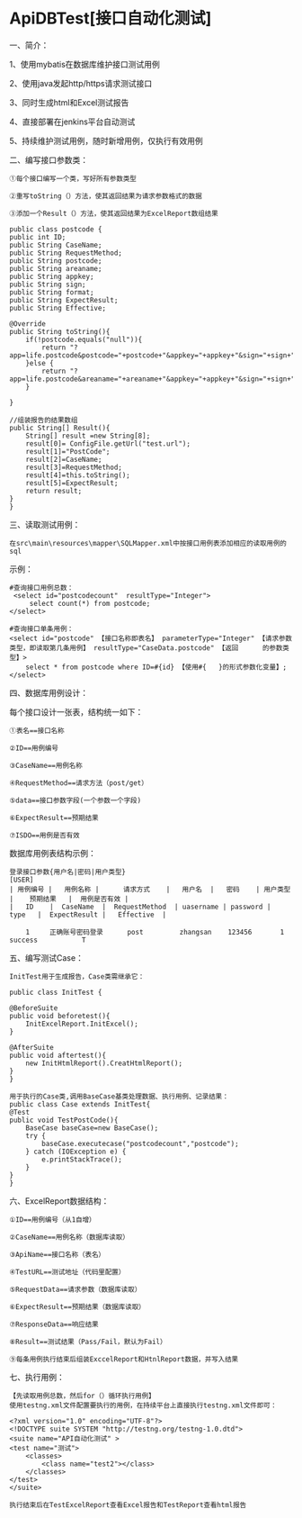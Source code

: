 # ApiDBTest[接口自动化测试]
一、简介：

1、使用mybatis在数据库维护接口测试用例

2、使用java发起http/https请求测试接口

3、同时生成html和Excel测试报告

4、直接部署在jenkins平台自动测试

5、持续维护测试用例，随时新增用例，仅执行有效用例

二、编写接口参数类：

    ①每个接口编写一个类，写好所有参数类型
    
    ②重写toString（）方法，使其返回结果为请求参数格式的数据
    
    ③添加一个Result（）方法，使其返回结果为ExcelReport数组结果
    
    public class postcode {
    public int ID;
    public String CaseName;
    public String RequestMethod;
    public String postcode;
    public String areaname;
    public String appkey;
    public String sign;
    public String format;
    public String ExpectResult;
    public String Effective;

    @Override
    public String toString(){
        if(!postcode.equals("null")){
            return "?app=life.postcode&postcode="+postcode+"&appkey="+appkey+"&sign="+sign+"&format="+format;
        }else {
            return "?app=life.postcode&areaname="+areaname+"&appkey="+appkey+"&sign="+sign+"&format="+format;
        }

    }

    //组装报告的结果数组
    public String[] Result(){
        String[] result =new String[8];
        result[0]= ConfigFile.getUrl("test.url");
        result[1]="PostCode";
        result[2]=CaseName;
        result[3]=RequestMethod;
        result[4]=this.toString();
        result[5]=ExpectResult;
        return result;
    }
    }

三、读取测试用例：

    在src\main\resources\mapper\SQLMapper.xml中按接口用例表添加相应的读取用例的sql
    
 示例：
 
    #查询接口用例总数：
     <select id="postcodecount"  resultType="Integer">
         select count(*) from postcode;
    </select>
    
    #查询接口单条用例：
    <select id="postcode" 【接口名称即表名】 parameterType="Integer" 【请求参数类型，即读取第几条用例】 resultType="CaseData.postcode" 【返回      的参数类型】>
        select * from postcode where ID=#{id} 【使用#{   }的形式参数化变量】;
    </select>

四、数据库用例设计：

每个接口设计一张表，结构统一如下：

    ①表名==接口名称
    
    ②ID==用例编号
    
    ③CaseName==用例名称
    
    ④RequestMethod==请求方法（post/get）
    
    ⑤data==接口参数字段(一个参数一个字段)
    
    ⑥ExpectResult==预期结果
    
    ⑦ISDO==用例是否有效

数据库用例表结构示例：
    
    登录接口参数{用户名|密码|用户类型}
    [USER]
    | 用例编号 |   用例名称 |      请求方式    |   用户名  |   密码    | 用户类型 |    预期结果   |  用例是否有效 | 
    |   ID    |  CaseName  |  RequestMethod  | uasername | password |  type   |  ExpectResult |   Effective  |
    
        1     正确账号密码登录      post         zhangsan    123456       1           success           T


五、编写测试Case：

    InitTest用于生成报告，Case类需继承它：
    
    public class InitTest {

    @BeforeSuite
    public void beforetest(){
        InitExcelReport.InitExcel();
    }

    @AfterSuite
    public void aftertest(){
        new InitHtmlReport().CreatHtmlReport();
    }
    }
    
    用于执行的Case类,调用BaseCase基类处理数据、执行用例、记录结果：
    public class Case extends InitTest{
    @Test
    public void TestPostCode(){
        BaseCase baseCase=new BaseCase();
        try {
            baseCase.executecase("postcodecount","postcode");
        } catch (IOException e) {
            e.printStackTrace();
        }
    }
    }

六、ExcelReport数据结构：

    ①ID==用例编号（从1自增）
    
    ②CaseName==用例名称（数据库读取）
    
    ③ApiName==接口名称（表名）
    
    ④TestURL==测试地址（代码里配置）
    
    ⑤RequestData==请求参数（数据库读取）
    
    ⑥ExpectResult==预期结果（数据库读取）
    
    ⑦ResponseData==响应结果
    
    ⑧Result==测试结果（Pass/Fail，默认为Fail）
    
    ⑨每条用例执行结束后组装ExccelReport和HtnlReport数据，并写入结果
    
七、执行用例：

    【先读取用例总数，然后for（）循环执行用例】
    使用testng.xml文件配置要执行的用例，在持续平台上直接执行testng.xml文件即可：
    
    <?xml version="1.0" encoding="UTF-8"?>
    <!DOCTYPE suite SYSTEM "http://testng.org/testng-1.0.dtd">
    <suite name="API自动化测试" >
    <test name="测试">
        <classes>
            <class name="test2"></class>
        </classes>
    </test>
    </suite>
    
    执行结束后在TestExcelReport查看Excel报告和TestReport查看html报告

